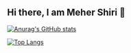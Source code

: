 ## Hi there, I am Meher Shiri 👋

[![Anurag's GitHub stats](https://github-readme-stats.vercel.app/api?username=mehershiri)](https://github.com/anuraghazra/github-readme-stats)

[![Top Langs](https://github-readme-stats.vercel.app/api/top-langs/?username=mehershiri)](https://github.com/anuraghazra/github-readme-stats)
